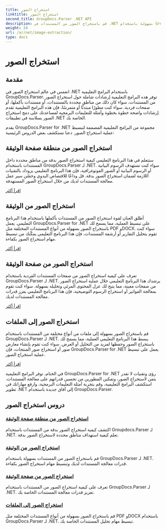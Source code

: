 ```yaml
---
title: استخراج الصور
linktitle: استخراج الصور
second_title: GroupDocs.Parser .NET API
description: قم باستخراج الصور من المستندات في .NET بسهولة باستخدام GroupDocs.Parser. عزز قدرات معالجة المستندات الخاصة بك باستخدام تقنيات استخراج الصور الدقيقة.
weight: 24
url: /ar/net/image-extraction/
type: docs
---
```

# استخراج الصور

## مقدمة

انغمس في عالم استخراج الصور في .NET باستخدام البرامج التعليمية GroupDocs.Parser. توفر هذه البرامج التعليمية إرشادات شاملة حول استخراج الصور من المستندات، سواء كان ذلك من مناطق محددة بالمستندات، أو مستندات بأكملها، أو صفحات فردية. سواء كنت مطورًا مبتدئًا أو متمرسًا، فإن هذه البرامج التعليمية تقدم إرشادات واضحة خطوة بخطوة وأمثلة للتعليمات البرمجية لمساعدتك على دمج استخراج الصور بسلاسة في تطبيقات .NET الخاصة بك.

يقدم GroupDocs.Parser for .NET مجموعة من البرامج التعليمية المصممة لتبسيط عملية استخراج الصور. دعنا نستكشف بعض الدروس الرئيسية:

## استخراج الصور من منطقة صفحة الوثيقة
ستتعلم في هذا البرنامج التعليمي كيفية استخراج الصور بدقة من مناطق محددة داخل المستندات باستخدام GroupDocs.Parser لـ .NET. سواء كنت تستهدف الرسوم البيانية أو الرسوم البيانية أو الصور الفوتوغرافية، فإن هذا البرنامج التعليمي يزودك بالتقنيات اللازمة لضمان استخراج الصور بدقة. قل وداعًا للاقتصاص اليدوي وحسّن سير عمل معالجة المستندات لديك من خلال استخراج الصور المستهدفة.

[اقرأ أكثر](./extract-images-from-document-page-area/)

## استخراج الصور من الوثيقة
أطلق العنان لقوة استخراج الصور من المستندات بأكملها باستخدام هذا البرنامج التعليمي. يعمل GroupDocs.Parser for .NET على تبسيط العملية، مما يسمح لك باستخراج الصور بسهولة من أنواع المستندات المختلفة مثل PDF وDOCX. سواء كنت تقوم بتحليل التقارير أو أرشفة المستندات، فإن هذا البرنامج التعليمي يمكّنك من تبسيط مهام استخراج الصور بكفاءة.

[اقرأ أكثر](./extract-images-from-document/)

## استخراج الصور من صفحة الوثيقة
تعرف على كيفية استخراج الصور من صفحات المستندات الفردية باستخدام GroupDocs.Parser لـ .NET. يرشدك هذا البرنامج التعليمي خلال عملية استخراج الصور من صفحات معينة، مما يتيح لك عزل المحتوى المرئي وتحليله بسهولة. سواء كنت تقوم بمعالجة الفواتير أو استخراج الرسوم التوضيحية، فإن هذا البرنامج التعليمي يعزز قدرات معالجة المستندات لديك.

[اقرأ أكثر](./extract-images-from-document-page/)

## استخراج الصور إلى الملفات
قم باستخراج الصور بسهولة إلى ملفات من أنواع مختلفة من المستندات باستخدام GroupDocs.Parser لـ .NET. يبسط هذا البرنامج التعليمي العملية، مما يسمح لك باستخراج الصور وحفظها لمزيد من التحليل أو العرض. سواء كنت تقوم بإنشاء معارض صور أو استخراج صور المنتجات، فإن GroupDocs.Parser for .NET يعمل على تبسيط عملية استخراج الصور.

[اقرأ أكثر](./extract-images-to-files/)

في الختام، توفر البرامج التعليمية GroupDocs.Parser for .NET رؤى وتقنيات لا تقدر بثمن لاستخراج الصور، وتمكين المطورين من تحسين قدراتهم على معالجة المستندات. استكشف البرامج التعليمية، وقم بتجربة أمثلة التعليمات البرمجية، وارفع مهاراتك في تطوير .NET إلى آفاق جديدة باستخدام GroupDocs.Parser.
## دروس استخراج الصور
### [استخراج الصور من منطقة صفحة الوثيقة](./extract-images-from-document-page-area/)
اكتشف كيفية استخراج الصور بدقة من المستندات باستخدام Groupdocs.Parser لـ .NET. تعلم كيفية استهداف مناطق محددة لاستخراج الصور بدقة.
### [استخراج الصور من الوثيقة](./extract-images-from-document/)
قم باستخراج الصور من المستندات بسهولة باستخدام GroupDocs.Parser لـ .NET. قدرات معالجة المستندات لديك وتبسيط مهام استخراج الصور بكفاءة.
### [استخراج الصور من صفحة الوثيقة](./extract-images-from-document-page/)
تعرف على كيفية استخراج الصور من المستندات باستخدام GroupDocs.Parser لـ .NET. تعزيز قدرات معالجة المستندات الخاصة بك.
### [استخراج الصور إلى الملفات](./extract-images-to-files/)
قم باستخراج الصور بسهولة من أنواع المستندات المختلفة مثل PDF وDOCX باستخدام GroupDocs.Parser لـ .NET. تبسيط مهام تحليل المستندات الخاصة بك.
